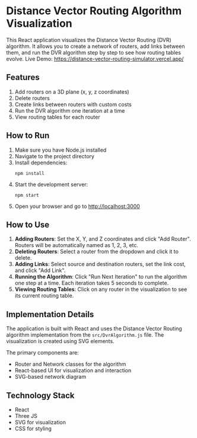 # Distance Vector Routing Algorithm Visualization

This React application visualizes the Distance Vector Routing (DVR) algorithm. It allows you to create a network of routers, add links between them, and run the DVR algorithm step by step to see how routing tables evolve.
Live Demo: https://distance-vector-routing-simulator.vercel.app/
## Features

1. Add routers on a 3D plane (x, y, z coordinates)
2. Delete routers
3. Create links between routers with custom costs
4. Run the DVR algorithm one iteration at a time
5. View routing tables for each router

## How to Run

1. Make sure you have Node.js installed
2. Navigate to the project directory
3. Install dependencies:
   ```
   npm install
   ```
4. Start the development server:
   ```
   npm start
   ```
5. Open your browser and go to [http://localhost:3000](http://localhost:3000)

## How to Use

1. **Adding Routers**: Set the X, Y, and Z coordinates and click "Add Router". Routers will be automatically named as 1, 2, 3, etc.
2. **Deleting Routers**: Select a router from the dropdown and click it to delete.
3. **Adding Links**: Select source and destination routers, set the link cost, and click "Add Link".
4. **Running the Algorithm**: Click "Run Next Iteration" to run the algorithm one step at a time. Each iteration takes 5 seconds to complete.
5. **Viewing Routing Tables**: Click on any router in the visualization to see its current routing table.

## Implementation Details

The application is built with React and uses the Distance Vector Routing algorithm implementation from the `src/DvrAlgorithm.js` file. The visualization is created using SVG elements.

The primary components are:
- Router and Network classes for the algorithm
- React-based UI for visualization and interaction
- SVG-based network diagram

## Technology Stack

- React
- Three JS
- SVG for visualization
- CSS for styling
